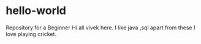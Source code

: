 # hello-world
Repository for a Beginner
Hi all 
  vivek here. I like java ,sql apart from these I love playing cricket.
